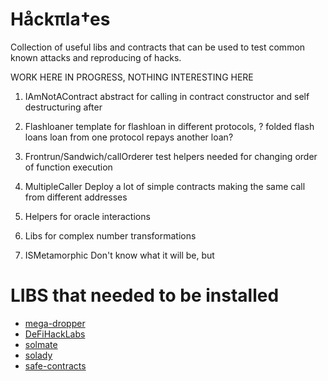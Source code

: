 # Håckπla†es
Collection of useful libs and contracts that can be used to test common known attacks and reproducing of hacks.

WORK HERE IN PROGRESS, NOTHING INTERESTING HERE

1. IAmNotAContract 
   abstract for calling in contract constructor and self destructuring after
2. Flashloaner
    template for flashloan in different protocols, ? folded flash loans loan from one protocol repays another loan? 
3. Frontrun/Sandwich/callOrderer 
   test helpers needed for changing order of function execution
4. MultipleCaller
   Deploy a lot of simple contracts making the same call from different addresses
5. Helpers for oracle interactions 

6. Libs for complex number transformations
7. ISMetamorphic 
   Don't know what it will be, but 



# LIBS that needed to be installed 

- [mega-dropper](https://github.com/Philogy/mega-dropper)
- [DeFiHackLabs](https://github.com/SunWeb3Sec/DeFiHackLabs)
- [solmate](https://github.com/transmissions11/solmate)
- [solady](https://github.com/Vectorized/solady)
- [safe-contracts](https://github.com/safe-global/safe-contracts)